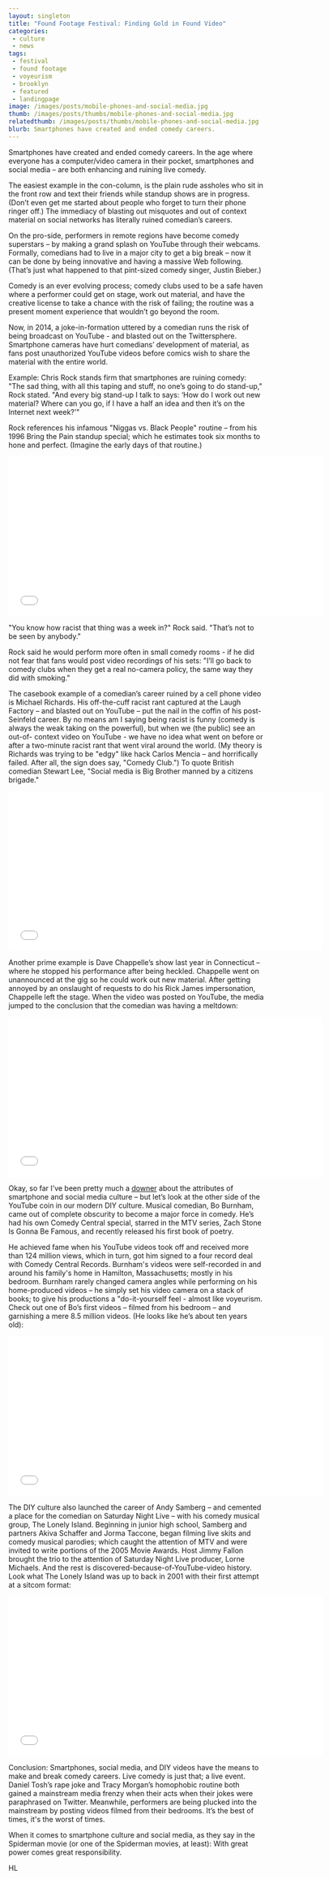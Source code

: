 ```yaml
---
layout: singleton
title: "Found Footage Festival: Finding Gold in Found Video"
categories:
 - culture
 - news
tags:
 - festival
 - found footage
 - voyeurism
 - brooklyn
 - featured
 - landingpage
image: /images/posts/mobile-phones-and-social-media.jpg
thumb: /images/posts/thumbs/mobile-phones-and-social-media.jpg
relatedthumb: /images/posts/thumbs/mobile-phones-and-social-media.jpg
blurb: Smartphones have created and ended comedy careers.
---
```


Smartphones have created and ended comedy careers. In the age where everyone has a computer/video camera in their pocket, smartphones and social media – are both enhancing and ruining live comedy.

The easiest example in the con-column, is the plain rude assholes who sit in the front row and text their friends while standup shows are in progress.
(Don’t even get me started about people who forget to turn their phone ringer off.) The immediacy of blasting out misquotes and out of context material on social networks has literally ruined comedian’s careers.

On the pro-side, performers in remote regions have become comedy superstars – by making a grand splash on YouTube through their webcams. Formally, comedians had to live in a major city to get a big break – now it can be done by being innovative and having a massive Web following. (That’s just what happened to that pint-sized comedy singer, Justin Bieber.)

Comedy is an ever evolving process; comedy clubs used to be a safe haven where a performer could get on stage, work out material, and have the creative license to take a chance with the risk of failing; the routine was a present moment experience that wouldn’t go beyond the room.

Now, in 2014, a joke-in-formation uttered by a comedian runs the risk of being broadcast on YouTube - and blasted out on the Twittersphere. Smartphone cameras have hurt comedians’ development of material, as fans post unauthorized YouTube videos before comics wish to share the material with the entire world.

Example: Chris Rock stands firm that smartphones are ruining comedy:  "The sad thing, with all this taping and stuff, no one’s going to do stand-up," Rock stated. "And every big stand-up I talk to says: ‘How do I work out new material? Where can you go, if I have a half an idea and then it’s on the Internet next week?’"

Rock references his infamous "Niggas vs. Black People" routine – from his 1996 Bring the Pain standup special; which he estimates took six months to hone and perfect. (Imagine the early days of that routine.)

<iframe class="youtube" width="620" height="315" src="//www.youtube.com/embed/f3PJF0YE-x4" frameborder="0">  </iframe>

"You know how racist that thing was a week in?" Rock said. "That’s not to be seen by anybody."

Rock said he would perform more often in small comedy rooms - if he did not fear that fans would post video recordings of his sets: "I’ll go back to comedy clubs when they get a real no-camera policy, the same way they did with smoking."

The casebook example of a comedian’s career ruined by a cell phone video is Michael Richards. His off-the-cuff racist rant captured at the Laugh Factory – and blasted out on YouTube – put the nail in the coffin of his post-Seinfeld career. By no means am I saying being racist is funny (comedy is always the weak taking on the powerful), but when we (the public) see an out-of- context video on YouTube - we have no idea what went on before or after a two-minute racist rant that went viral around the world. (My theory is Richards was trying to be "edgy" like hack Carlos Mencia – and horrifically failed. After all, the sign does say, "Comedy Club.") To quote British comedian Stewart Lee, "Social media is Big Brother manned by a citizens brigade."

<iframe class="youtube" width="620" height="315" src="//www.youtube.com/embed/BoLPLsQbdt0" frameborder="0">  </iframe>

Another prime example is Dave Chappelle’s show last year in Connecticut – where he stopped his performance after being heckled. Chappelle went on unannounced at the gig so he could work out new material. After getting annoyed by an onslaught of requests to do his Rick James impersonation, Chappelle left the stage. When the video was posted on YouTube, the media jumped to the conclusion that the comedian was having a meltdown:

<iframe class="youtube" width="620" height="315" src="//www.youtube.com/embed/NRjKcw-JjY8" frameborder="0">  </iframe>

Okay, so far I’ve been pretty much a <a href="http://google.com/" target="_blank">downer</a> about the attributes of smartphone and social media culture – but let’s look at the other side of the YouTube coin in our modern DIY culture. Musical comedian, Bo Burnham, came out of complete obscurity to become a major force in comedy. He’s had his own Comedy Central special, starred in the MTV series, Zach Stone Is Gonna Be Famous, and recently released his first book of poetry.

He achieved fame when his YouTube videos took off and received more than 124 million views, which in turn, got him signed to a four record deal with Comedy Central Records. Burnham's videos were self-recorded in and around his family's home in Hamilton, Massachusetts; mostly in his bedroom. Burnham rarely changed camera angles while performing on his home-produced videos – he simply set his video camera on a stack of books; to give his productions a "do-it-yourself feel - almost like voyeurism.
Check out one of Bo’s first videos – filmed from his bedroom – and garnishing a mere 8.5 million videos. (He looks like he’s about ten years old):

<iframe class="youtube" width="620" height="315" src="//www.youtube.com/embed/2LzgYWCgkZk" frameborder="0">  </iframe>

The DIY culture also launched the career of Andy Samberg – and cemented a place for the comedian on Saturday Night Live – with his comedy musical group, The Lonely Island. Beginning in junior high school, Samberg and partners Akiva Schaffer and Jorma Taccone, began filming live skits and comedy musical parodies; which caught the attention of MTV and were invited to write portions of the 2005 Movie Awards. Host Jimmy Fallon brought the trio to the attention of Saturday Night Live producer, Lorne Michaels. And the rest is discovered-because-of-YouTube-video history.
Look what The Lonely Island was up to back in 2001 with their first attempt at a sitcom format:

<iframe class="youtube" width="620" height="315" src="//www.youtube.com/embed/qKMesCAe44Q" frameborder="0">  </iframe>

Conclusion: Smartphones, social media, and DIY videos have the means to make and break comedy careers. Live comedy is just that; a live event. Daniel Tosh’s rape joke and Tracy Morgan’s homophobic routine both gained a mainstream media frenzy when their acts when their jokes were paraphrased on Twitter. Meanwhile, performers are being plucked into the mainstream by posting videos filmed from their bedrooms. It’s the best of times, it's the worst of times.

When it comes to smartphone culture and social media, as they say in the Spiderman movie (or one of the Spiderman movies, at least): With great power comes great responsibility.

HL